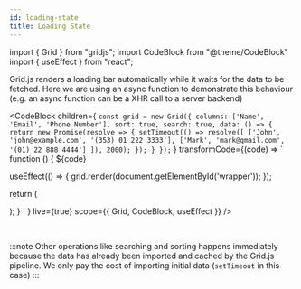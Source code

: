 ```yaml
---
id: loading-state
title: Loading State
---
```


import { Grid } from "gridjs";
import CodeBlock from "@theme/CodeBlock"
import { useEffect } from "react";

Grid.js renders a loading bar automatically while it waits for the data to be fetched. Here we are using an async 
function to demonstrate this behaviour (e.g. an async function can be a XHR call to a server backend)

<CodeBlock children={
`
const grid = new Grid({
  columns: ['Name', 'Email', 'Phone Number'],
  sort: true,
  search: true,
  data: () => {
    return new Promise(resolve => {
      setTimeout(() =>
        resolve([
          ['John', 'john@example.com', '(353) 01 222 3333'],
          ['Mark', 'mark@gmail.com', '(01) 22 888 4444']
        ]), 2000);
    });
  }
});
`
}
 transformCode={(code) => 
`
function () {
  ${code}
  
  useEffect(() => {
    grid.render(document.getElementById('wrapper'));
  });
  
  return (
    <div id="wrapper" />
  );
}
`
} live={true} scope={{ Grid, CodeBlock, useEffect }} />  

<br/>

:::note
Other operations like searching and sorting happens immediately because the data has already been imported and cached
by the Grid.js pipeline. We only pay the cost of importing initial data (`setTimeout` in this case)
:::
